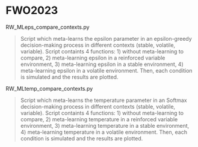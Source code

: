 # FWO2023

RW_MLeps_compare_contexts.py
> Script which meta-learns the epsilon parameter in an epsilon-greedy decision-making process in different contexts (stable, volatile, variable). Script containts 4 functions: 1) without meta-learning to compare, 2) meta-learning epsilon in a reinforced variable environment, 3) meta-learning epsilon in a stable environment, 4) meta-learning epsilon in a volatile environment. Then, each condition is simulated and the results are plotted.

RW_MLtemp_compare_contexts.py
> Script which meta-learns the temperature parameter in an Softmax decision-making process in different contexts (stable, volatile, variable). Script containts 4 functions: 1) without meta-learning to compare, 2) meta-learning temperature in a reinforced variable environment, 3) meta-learning temperature in a stable environment, 4) meta-learning temperature in a volatile environment. Then, each condition is simulated and the results are plotted.

